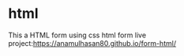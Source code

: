 # html
This a HTML form using css
html form live project:https://anamulhasan80.github.io/form-html/
